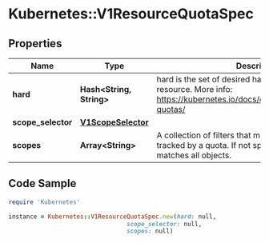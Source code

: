 # Kubernetes::V1ResourceQuotaSpec

## Properties

Name | Type | Description | Notes
------------ | ------------- | ------------- | -------------
**hard** | **Hash&lt;String, String&gt;** | hard is the set of desired hard limits for each named resource. More info: https://kubernetes.io/docs/concepts/policy/resource-quotas/ | [optional] 
**scope_selector** | [**V1ScopeSelector**](V1ScopeSelector.md) |  | [optional] 
**scopes** | **Array&lt;String&gt;** | A collection of filters that must match each object tracked by a quota. If not specified, the quota matches all objects. | [optional] 

## Code Sample

```ruby
require 'Kubernetes'

instance = Kubernetes::V1ResourceQuotaSpec.new(hard: null,
                                 scope_selector: null,
                                 scopes: null)
```


